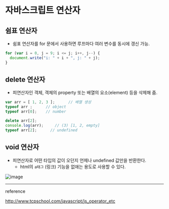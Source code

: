 # 자바스크립트 연산자

## 쉼표 연산자

+ 쉼표 연산자를 for 문에서 사용하면 루프마다 여러 변수를 동시에 갱신 가능.

```js
for (var i = 0, j = 9; i <= j; i++, j--) {
  document.write("i: " + i + ", j: " + j);
}
```

## delete 연산자

+ 피연산자인 객체, 객체의 property 또는 배열의 요소(element) 등을 삭제해 줌.

```js
var arr = [ 1, 2, 3 ];      // 배열 생성
typeof arr ;      // object
typeof arr[0];    // number

delete arr[2];
console.log(arr);     // (3) [1, 2, empty]
typeof arr[2];      // undefined
```

## void 연산자

+ 피연산자로 어떤 타입의 값이 오던지 언제나 undefined 값만을 반환한다.
  + html의 `a태그` (링크) 기능을 없애는 용도로 사용할 수 있다.

![image](https://user-images.githubusercontent.com/95271528/156373095-33d60cb5-1520-4e94-8f60-53ee9eaf9508.png)

---

reference

http://www.tcpschool.com/javascript/js_operator_etc
